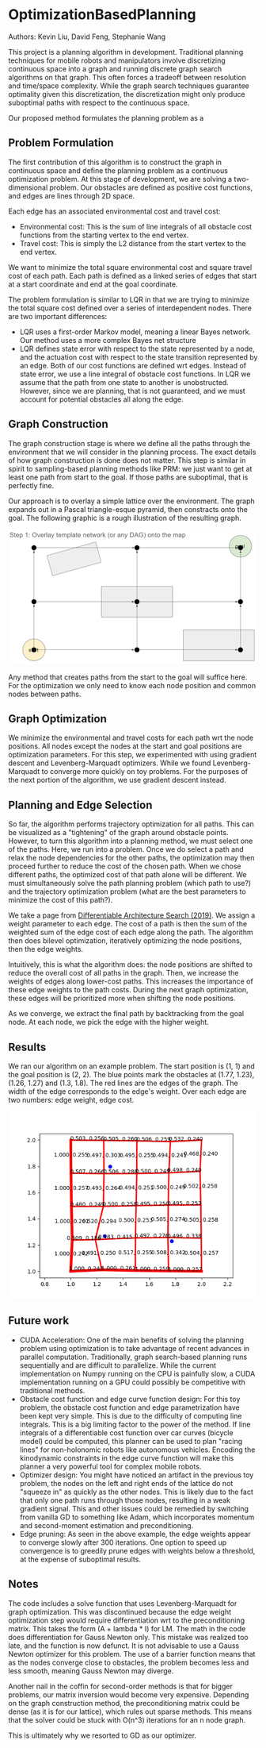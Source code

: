# OptimizationBasedPlanning

Authors: Kevin Liu, David Feng, Stephanie Wang

This project is a planning algorithm in development. Traditional planning techniques for mobile robots and manipulators involve discretizing continuous space into a graph and running discrete graph search algorithms on that graph. This often forces a tradeoff between resolution and time/space complexity. While the graph search techniques guarantee optimality given this discretization, the discretization might only produce suboptimal paths with respect to the continuous space.

Our proposed method formulates the planning problem as a 

## Problem Formulation
The first contribution of this algorithm is to construct the graph in continuous space and define the planning problem as a continuous optimization problem. At this stage of development, we are solving a two-dimensional problem. Our obstacles are defined as positive cost functions, and edges are lines through 2D space.

Each edge has an associated environmental cost and travel cost:

- Environmental cost: This is the sum of line integrals of all obstacle cost functions from the starting vertex to the end vertex.
- Travel cost:  This is simply the L2 distance from the start vertex to the end vertex.

We want to minimize the total square environmental cost and square travel cost of each path. Each path is defined as a linked series of edges that start at a start coordinate and end at the goal coordinate.

The problem formulation is similar to LQR in that we are trying to minimize the total square cost defined over a series of interdependent nodes. There are two important differences:

- LQR uses a first-order Markov model, meaning a linear Bayes network. Our method uses a more complex Bayes net structure
- LQR defines state error with respect to the state represented by a node, and the actuation cost with respect to the state transition represented by an edge. Both of our cost functions are defined wrt edges. Instead of state error, we use a line integral of obstacle cost functions. In LQR we assume that the path from one state to another is unobstructed. However, since we are planning, that is not guaranteed, and we must account for potential obstacles all along the edge.

## Graph Construction

The graph construction stage is where we define all the paths through the environment that we will consider in the planning process. The exact details of how graph construction is done does not matter. This step is similar in spirit to sampling-based planning methods like PRM: we just want to get at least one path from start to the goal. If those paths are suboptimal, that is perfectly fine.

Our approach is to overlay a simple lattice over the environment. The graph expands out in a Pascal triangle-esque pyramid, then constracts onto the goal. The following graphic is a rough illustration of the resulting graph.

![Lattice_Example](Problem_Formulation.PNG)

Any method that creates paths from the start to the goal will suffice here. For the optimization we only need to know each node position and common nodes between paths.

## Graph Optimization

We minimize the environmental and travel costs for each path wrt the node positions. All nodes except the nodes at the start and goal positions are optimization parameters. For this step, we experimented with using gradient descent and Levenberg-Marquadt optimizers. While we found Levenberg-Marquadt to converge more quickly on toy problems. For the purposes of the next portion of the algorithm, we use gradient descent instead.

## Planning and Edge Selection

So far, the algorithm performs trajectory optimization for all paths. This can be visualized as a "tightening" of the graph around obstacle points. However, to turn this algorithm into a planning method, we must select one of the paths. Here, we run into a problem. Once we do select a path and relax the node dependencies for the other paths, the optimization may then proceed further to reduce the cost of the chosen path. When we chose different paths, the optimized cost of that path alone will be different. We must simultaneously solve the path planning problem (which path to use?) and the trajectory optimization problem (what are the best parameters to minimize the cost of this path?).

We take a page from [Differentiable Architecture Search (2019)](https://arxiv.org/abs/1806.09055). We assign a weight parameter to each edge. The cost of a path is then the sum of the weighted sum of the edge cost of each edge along the path. The algorithm then does bilevel optimization, iteratively optimizing the node positions, then the edge weights.

Intuitively, this is what the algorithm does: the node positions are shifted to reduce the overall cost of all paths in the graph. Then, we increase the weights of edges along lower-cost paths. This increases the importance of these edge weights to the path costs. During the next graph optimization, these edges will be prioritized more when shifting the node positions.

As we converge, we extract the final path by backtracking from the goal node. At each node, we pick the edge with the higher weight.

## Results
We ran our algorithm on an example problem. The start position is (1, 1) and the goal position is (2, 2). The blue points mark the obstacles at (1.77, 1.23), (1.26, 1.27) and (1.3, 1.8). The red lines are the edges of the graph. The width of the edge corresponds to the edge's weight. Over each edge are two numbers: edge weight, edge cost.

![Result](optim_movie.gif)

## Future work
- CUDA Acceleration: One of the main benefits of solving the planning problem using optimization is to take advantage of recent advances in parallel computation. Traditionally, graph search-based planning runs sequentially and are difficult to parallelize. While the current implementation on Numpy running on the CPU is painfully slow, a CUDA implementation running on a GPU could possibly be competitive with traditional methods.
- Obstacle cost function and edge curve function design: For this toy problem, the obstacle cost function and edge parametrization have been kept very simple. This is due to the difficulty of computing line integrals. This is a big limiting factor to the power of the method. If line integrals of a differentiable cost function over car curves (bicycle model) could be computed, this planner can be used to plan "racing lines" for non-holonomic robots like autonomous vehicles. Encoding the kinodynamic constraints in the edge curve function will make this planner a very powerful tool for complex mobile robots.
- Optimizer design: You might have noticed an artifact in the previous toy problem, the nodes on the left and right ends of the lattice do not "squeeze in" as quickly as the other nodes. This is likely due to the fact that only one path runs through those nodes, resulting in a weak gradient signal. This and other issues could be remedied by switching from vanilla GD to something like Adam, which incorporates momentum and second-moment estimation and preconditioning.
- Edge pruning: As seen in the above example, the edge weights appear to converge slowly after 300 iterations. One option to speed up convergence is to greedily prune edges with weights below a threshold, at the expense of suboptimal results.

## Notes
The code includes a solve function that uses Levenberg-Marquadt for graph optimization. This was discontinued because the edge weight optimization step would require differentiation wrt to the preconditioning matrix. This takes the form (A + lambda * I) for LM. The math in the code does differentiation for Gauss Newton only. This mistake was realized too late, and the function is now defunct. It is not advisable to use a Gauss Newton optimizer for this problem. The use of a barrier function means that as the nodes converge close to obstacles, the problem becomes less and less smooth, meaning Gauss Newton may diverge.

Another nail in the coffin for second-order methods is that for bigger problems, our matrix inversion would become very expensive. Depending on the graph construction method, the preconditioning matrix could be dense (as it is for our lattice), which rules out sparse methods. This means that the solver could be stuck with O(n^3) iterations for an n node graph.

This is ultimately why we resorted to GD as our optimizer.
